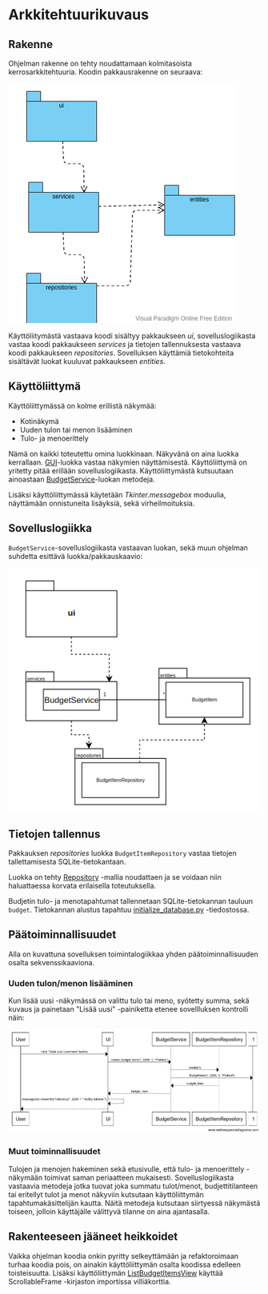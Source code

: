 # Arkkitehtuurikuvaus

## Rakenne

Ohjelman rakenne on tehty noudattamaan kolmitasoista kerrosarkkitehtuuria. Koodin pakkausrakenne on seuraava:

![Pakkausrakenne](./kuvat/package.png)

Käyttöliitymästä vastaava koodi sisältyy pakkaukseen _ui_, sovelluslogiikasta vastaa koodi pakkaukseen _services_ ja tietojen tallennuksesta vastaava koodi pakkaukseen _repositories_. Sovelluksen käyttämiä tietokohteita sisältävät luokat kuuluvat pakkaukseen _entities_.

## Käyttöliittymä

Käyttöliittymässä on kolme erillistä näkymää:

- Kotinäkymä
- Uuden tulon tai menon lisääminen
- Tulo- ja menoerittely

Nämä on kaikki toteutettu omina luokkinaan. Näkyvänä on aina luokka kerrallaan. [GUI](https://github.com/ereborinkorppi/ot-harjoitustyo/blob/master/src/ui/gui.py)-luokka vastaa näkymien näyttämisestä. Käyttöliittymä on yritetty pitää erillään sovelluslogiikasta. Käyttöliittymästä kutsuutaan ainoastaan [BudgetService](https://github.com/ereborinkorppi/ot-harjoitustyo/blob/master/src/services/budget_service.py)-luokan metodeja.

Lisäksi käyttöliittymässä käytetään _Tkinter.messagebox_ moduulia, näyttämään onnistuneita lisäyksiä, sekä virheilmoituksia.

## Sovelluslogiikka

`BudgetService`-sovelluslogiikasta vastaavan luokan, sekä muun ohjelman suhdetta esittävä luokka/pakkauskaavio:

![Pakkausrakenne ja luokat](./kuvat/pakkauskaavio.png)

## Tietojen tallennus

Pakkauksen _repositories_ luokka `BudgetItemRepository` vastaa tietojen tallettamisesta SQLite-tietokantaan.

Luokka on tehty [Repository](https://en.wikipedia.org/wiki/Data_access_object) -mallia noudattaen ja se voidaan niin haluattaessa korvata erilaisella toteutuksella.

Budjetin tulo- ja menotapahtumat tallennetaan SQLite-tietokannan tauluun `budget`. Tietokannan alustus tapahtuu [initialize_database.py](https://github.com/ereborinkorppi/ot-harjoitustyo/blob/master/src/initialize_database.py) -tiedostossa.

## Päätoiminnallisuudet

Alla on kuvattuna sovelluksen toimintalogiikkaa yhden päätoiminnallisuuden osalta sekvenssikaaviona.

### Uuden tulon/menon lisääminen

Kun lisää uusi -näkymässä on valittu tulo tai meno, syötetty summa, sekä kuvaus ja painetaan "Lisää uusi" -painiketta etenee sovellluksen kontrolli näin:

![Uuden tulon/menon lisääminen](./kuvat/add_new_sekvenssikaavio.png)

### Muut toiminnallisuudet

Tulojen ja menojen hakeminen sekä etusivulle, että tulo- ja menoerittely -näkymään toimivat saman periaatteen mukaisesti. Sovelluslogiikasta vastaavia metodeja jotka tuovat joka summatu tulot/menot, budjettitilanteen tai eritellyt tulot ja menot näkyviin kutsutaan käyttöliittymän tapahtumakäsittelijän kautta.
Näitä metodeja kutsutaan siirtyessä näkymästä toiseen, jolloin käyttäjälle välittyvä tilanne on aina ajantasalla.

## Rakenteeseen jääneet heikkoidet

Vaikka ohjelman koodia onkin pyritty selkeyttämään ja refaktoroimaan turhaa koodia pois, on ainakin käyttöliittymän osalta koodissa edelleen toisteisuutta. Lisäksi käyttöliittymän [ListBudgetItemsView](https://github.com/ereborinkorppi/ot-harjoitustyo/blob/master/src/ui/list_budget_items_view.py) käyttää ScrollableFrame -kirjaston importissa villiäkorttia.